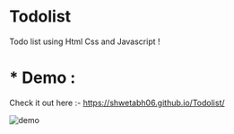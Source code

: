 # Todolist
Todo list using Html Css and Javascript !

# \* Demo :

 Check it out here :- https://shwetabh06.github.io/Todolist/

![demo](https://github.com/Shwetabh06/Todolist/blob/main/imgtodo.png)
